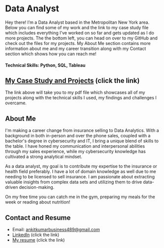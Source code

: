 # Data Analyst
Hey there! I’m a Data Analyst based in the Metropolitan New York area. Below you can find some of my work and the link to my case study file which includes everything I've worked on so far and gets updated as I do more projects. The the bottom left, you can head on over to my GitHub and check out the files for my projects. My About Me section contains more information about me and my career transition along with my Contact section which shows how you can reach me!
#### Technical Skills: Python, SQL, Tableau

## [My Case Study and Projects](https://drive.google.com/file/d/1TRYygA1pGqWe6K5cv3qQrbpIqpawNMc3/view?usp=drive_link) (click the link)
The link above will take you to my pdf file which showcases all of my projects along with the technical skills I used, my findings and challenges I overcame. 

## About Me
I'm making a career change from insurance selling to Data Analytics. With a background in both in-person and over the phone sales, coupled with a bachelor's degree in cybersecurity and IT, I bring a unique blend of skills to the table. I have honed my communication and interpersonal abilities through my sales experience, while my cybersecurity knowledge has cultivated a strong analytical mindset.

As a data analyst, my goal is to contribute my expertise to the insurance or health field preferably. I have a lot of domain knowledge as well due to me needing to be licensed to sell insurance.  I am passionate about extracting valuable insights from complex data sets and utilizing them to drive data-driven decision-making.

On my free time you can catch me in the gym, preparing my meals for the week or reading about nutrition! 

## Contact and Resume
- Email: ankitkumarbusiness489@gmail.com
- [LinkedIn](https://www.linkedin.com/in/ankit-kumar123/) (click the link)
- [My resume](https://drive.google.com/file/d/1g5Yu_5ZF7RF6K-KgT2vGtNj8LHeEzfIC/view?usp=drive_link) (click the link) 

